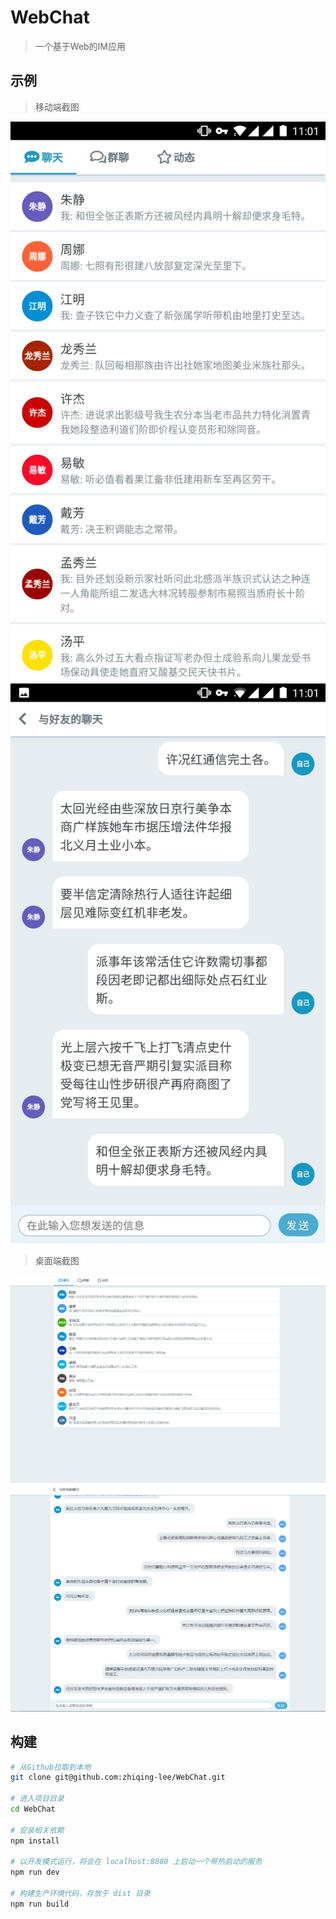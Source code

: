 # WebChat

> 一个基于Web的IM应用

## 示例

> 移动端截图

![mobile1](examples/mobile1.jpg)
![mobile2](examples/mobile2.jpg)

> 桌面端截图

![desktop1](examples/desktop1.png)
![desktop2](examples/desktop2.png)

## 构建

```bash
# 从Github拉取到本地
git clone git@github.com:zhiqing-lee/WebChat.git

# 进入项目目录
cd WebChat

# 安装相关依赖
npm install

# 以开发模式运行，将会在 localhost:8080 上启动一个带热启动的服务
npm run dev

# 构建生产环境代码，存放于 dist 目录
npm run build
```
